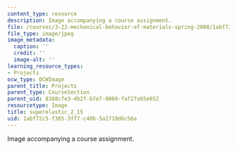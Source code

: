 ```yaml
---
content_type: resource
description: Image accompanying a course assignment.
file: /courses/3-22-mechanical-behavior-of-materials-spring-2008/1abf72c5f3653ff7c40b5a1719d6c56a_superelastic_2_15.jpg
file_type: image/jpeg
image_metadata:
  caption: ''
  credit: ''
  image-alt: ''
learning_resource_types:
- Projects
ocw_type: OCWImage
parent_title: Projects
parent_type: CourseSection
parent_uid: 8388cfe3-4b2f-b7e7-0060-faf27a65e652
resourcetype: Image
title: superelastic_2_15
uid: 1abf72c5-f365-3ff7-c40b-5a1719d6c56a
---
```

Image accompanying a course assignment.

